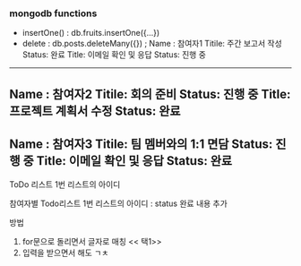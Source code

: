 ### mongodb functions
- insertOne() : db.fruits.insertOne({...})
- delete : db.posts.deleteMany({}) ;
Name : 참여자1
Titile: 주간 보고서 작성
Status: 완료
Title: 이메일 확인 및 응답
Status: 진행 중
----------------------
Name : 참여자2
Titile: 회의 준비
Status: 진행 중
Title: 프로젝트 계획서 수정
Status: 완료
----------------------
Name : 참여자3
Titile: 팀 멤버와의 1:1 면담
Status: 진행 중
Title: 이메일 확인 및 응답
Status: 완료
----------------------

ToDo 리스트 
1번 리스트의 아이디

참여자별 Todo리스트 
1번 리스트의 아이디 : status 완료 내용 추가

방법
1. for문으로 돌리면서 글자로 매칭 << 택1>>
2. 입력을 받으면서 해도 ㄱㅊ
